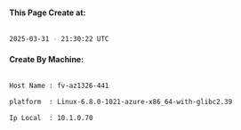 
   
#### This Page Create at:

```bash

2025-03-31 - 21:30:22 UTC

```

#### Create By Machine:

```bash

Host Name : fv-az1326-441

platform  : Linux-6.8.0-1021-azure-x86_64-with-glibc2.39

Ip Local  : 10.1.0.70

```

